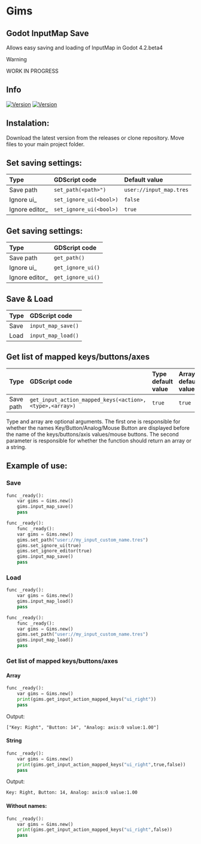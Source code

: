 # Gims
## Godot InputMap Save
Allows easy saving and loading of InputMap in Godot 4.2.beta4

> [!WARNING]
> WORK IN PROGRESS

## Info
[![Version](https://img.shields.io/badge/0.1-Plugin_version-orange.svg)](https://github.com/Mateusz-Dera/Gims)
[![Version](https://img.shields.io/badge/4.2.beta4-Godot_version-blue.svg)](https://github.com/Mateusz-Dera/Gims)

## Instalation:
Download the latest version from the releases or clone repository. Move files to your main project folder.

## Set saving settings:
|Type|GDScript code|Default value|
|:---|:---|:---|
|Save path|```set_path(<path>")```|```user://input_map.tres```|
|Ignore ui_|```set_ignore_ui(<bool>)```|```false```|
|Ignore editor_|```set_ignore_ui(<bool>)```|```true```|

## Get saving settings:
|Type|GDScript code|
|:---|:---|
|Save path|```get_path()```|
|Ignore ui_|```get_ignore_ui()```|
|Ignore editor_|```get_ignore_ui()```|

## Save & Load
|Type|GDScript code|
|:---|:---|
|Save|```input_map_save()```|
|Load|```input_map_load()```|

## Get list of mapped keys/buttons/axes
|Type|GDScript code|Type default value|Array default value|
|:---|:---|:---|:---|
|Save path|```get_input_action_mapped_keys(<action>,<type>,<array>)```|```true```|```true```|

Type and array are optional arguments. The first one is responsible for whether the names Key/Button/Analog/Mouse Button are displayed before the name of the keys/buttons/axis values/mouse buttons. The second parameter is responsible for whether the function should return an array or a string.


## Example of use:
### Save
```python
func _ready():
	var gims = Gims.new()
	gims.input_map_save()
	pass
```

```python
func _ready():
	func _ready():
	var gims = Gims.new()
	gims.set_path("user://my_input_custom_name.tres")
	gims.set_ignore_ui(true)
	gims.set_ignore_editor(true)
	gims.input_map_save()
	pass
```

### Load
```python
func _ready():
	var gims = Gims.new()
	gims.input_map_load()
	pass
```

```python
func _ready():
	func _ready():
	var gims = Gims.new()
	gims.set_path("user://my_input_custom_name.tres")
	gims.input_map_load()
	pass
```

### Get list of mapped keys/buttons/axes
#### Array
```python
func _ready():
	var gims = Gims.new()
	print(gims.get_input_action_mapped_keys("ui_right"))
    pass
```
Output:
```
["Key: Right", "Button: 14", "Analog: axis:0 value:1.00"]
```
#### String
```python
func _ready():
	var gims = Gims.new()
	print(gims.get_input_action_mapped_keys("ui_right",true,false))
    pass
```
Output:
```
Key: Right, Button: 14, Analog: axis:0 value:1.00
```
#### Without names:
```python
func _ready():
	var gims = Gims.new()
	print(gims.get_input_action_mapped_keys("ui_right",false))
    pass
```